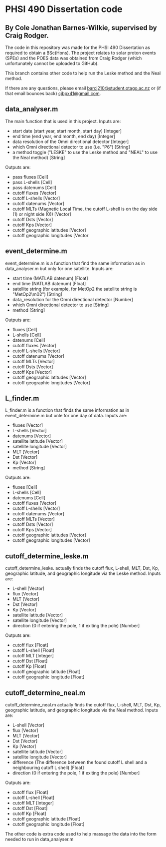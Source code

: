 # PHSI 490 Dissertation code
## By Cole Jonathan Barnes-Wilkie, supervised by Craig Rodger.

The code in this repository was made for the PHSI 490 Dissertation as required to obtain a BSc(Hons). The project relates to solar proton events (SPEs) and the POES data was obtained from Craig Rodger (which unfortunately cannot be uploaded to GitHub).

This branch contains other code to help run the Leske method and the Neal method.

If there are any questions, please email barcj210@student.otago.ac.nz or (if that email bounces back) cjbpx41@gmail.com.

## data_analyser.m
The main function that is used in this project. Inputs are:
- start date (start year, start month, start day) [Integer]
- end time (end year, end month, end day) [Integer]
- data resolution of the Omni directional detector [Integer]
- which Omni directional detector to use (i.e. "P6") [String]
- a method toggle ("LESKE" to use the Leske method and "NEAL" to use the Neal method) [String]

Outputs are:
- pass fluxes [Cell]
- pass L-shells [Cell]
- pass datenums [Cell]
- cutoff fluxes [Vector]
- cutoff L-shells [Vector]
- cutoff datenums [Vector]
- cutoff MLTs (Magnetic Local Time, the cutoff L-shell is on the day side (1) or night side (0)) [Vector]
- cutoff Dsts [Vector]
- cutoff Kps [Vector]
- cutoff geographic latitudes [Vector]
- cutoff geographic longitudes [Vector

## event_determine.m
event_determine.m is a function that find the same information as in data_analyser.m but only for one satellite. Inputs are:
- start time (MATLAB datenum) [Float]
- end time (NATLAB datenum) [Float]
- satellite string (for example, for MetOp2 the satellite string is "MetOp2\m02") [String]
- data_resolution for the Omni directional detector [Number]
- which Omni directional detector to use [String]
- method [String]

Outputs are:
- fluxes [Cell]
- L-shells [Cell]
- datenums [Cell]
- cutoff fluxes [Vector]
- cutoff L-shells [Vector]
- cutoff datenums [Vector]
- cutoff MLTs [Vector]
- cutoff Dsts [Vector]
- cutoff Kps [Vector]
- cutoff geographic latitudes [Vector]
- cutoff geographic longitudes [Vector]

## L_finder.m
L_finder.m is a function that finds the same information as in event_determine.m but onle for one day of data. Inputs are:
- fluxes [Vector]
- L-shells [Vector]
- datenums [Vector]
- satellite latitude [Vector]
- satellite longitude [Vector]
- MLT [Vector]
- Dst [Vector]
- Kp [Vector]
- method [String]

Outputs are:
- fluxes [Cell]
- L-shells [Cell]
- datenums [Cell]
- cutoff fluxes [Vector]
- cutoff L-shells [Vector]
- cutoff datenums [Vector]
- cutoff MLTs [Vector]
- cutoff Dsts [Vector]
- cutoff Kps [Vector]
- cutoff geographic latitudes [Vector]
- cutoff geographic longitudes [Vector]

## cutoff_determine_leske.m
cutoff_determine_leske. actually finds the cutoff flux, L-shell, MLT, Dst, Kp, geographic latitude, and geographic longitude via the Leske method. Inputs are:
- L-shell [Vector]
- flux [Vector]
- MLT [Vector]
- Dst [Vector]
- Kp [Vector]
- satellite latitude [Vector]
- satellite longitude [Vector]
- direction (0 if entering the pole, 1 if exiting the pole) [Number]

Outputs are:
- cutoff flux [Float]
- cutoff L-shell [Float]
- cutoff MLT [Integer]
- cutoff Dst [Float]
- cutoff Kp [Float]
- cutoff geographic latitude [Float]
- cutoff geographic longitude [Float]

## cutoff_determine_neal.m
cutoff_determine_neal.m actually finds the cutoff flux, L-shell, MLT, Dst, Kp, geographic latitude, and geographic longitude via the Neal method. Inputs are:
- L-shell [Vector]
- flux [Vector]
- MLT [Vector]
- Dst [Vector]
- Kp [Vector]
- satellite latitude [Vector]
- satellite longitude [Vector]
- difference (The difference between the found cutoff L shell and a neighbouring cutoff L shell) [Float]
- direction (0 if entering the pole, 1 if exiting the pole) [Number]

Outputs are:
- cutoff flux [Float]
- cutoff L-shell [Float]
- cutoff MLT [Integer]
- cutoff Dst [Float]
- cutoff Kp [Float]
- cutoff geographic latitude [Float]
- cutoff geographic longitude [Float]

The other code is extra code used to help massage the data into the form needed to run in data_analyser.m